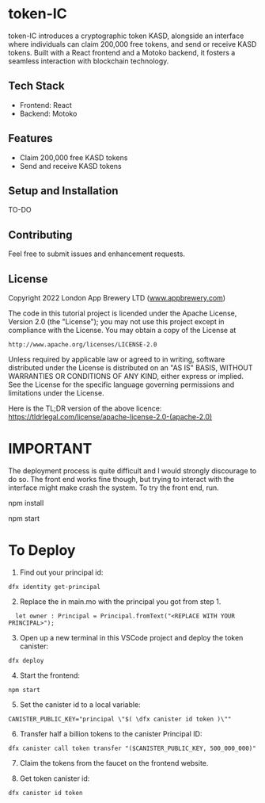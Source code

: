 # token-IC

token-IC introduces a cryptographic token KASD, alongside an interface where individuals can claim 200,000 free tokens, and send or receive KASD tokens. Built with a React frontend and a Motoko backend, it fosters a seamless interaction with blockchain technology.

## Tech Stack

- Frontend: React
- Backend: Motoko

## Features

- Claim 200,000 free KASD tokens
- Send and receive KASD tokens

## Setup and Installation

TO-DO

## Contributing

Feel free to submit issues and enhancement requests.

## License

Copyright 2022 London App Brewery LTD (www.appbrewery.com)

The code in this tutorial project is licended under the Apache License, Version 2.0 (the "License");
you may not use this project except in compliance with the License.
You may obtain a copy of the License at

    http://www.apache.org/licenses/LICENSE-2.0

Unless required by applicable law or agreed to in writing, software
distributed under the License is distributed on an "AS IS" BASIS,
WITHOUT WARRANTIES OR CONDITIONS OF ANY KIND, either express or implied.
See the License for the specific language governing permissions and
limitations under the License.

Here is the TL;DR version of the above licence:
https://tldrlegal.com/license/apache-license-2.0-(apache-2.0)

# IMPORTANT

The deployment process is quite difficult and I would strongly discourage to do so. The front end works fine though, but trying to interact with the interface might make crash the system.
To try the front end, run. 

npm install

npm start


# To Deploy

1. Find out your principal id:

```
dfx identity get-principal
```

2. Replace the <REPLACE WITH YOUR PRINCIPAL> in main.mo with the principal you got from step 1.

```
  let owner : Principal = Principal.fromText("<REPLACE WITH YOUR PRINCIPAL>");
```

3. Open up a new terminal in this VSCode project and deploy the token canister:

```
dfx deploy
```

4. Start the frontend:

```
npm start
```

5. Set the canister id to a local variable:

```
CANISTER_PUBLIC_KEY="principal \"$( \dfx canister id token )\""
```

6. Transfer half a billion tokens to the canister Principal ID:

```
dfx canister call token transfer "($CANISTER_PUBLIC_KEY, 500_000_000)"
```

7. Claim the tokens from the faucet on the frontend website.

8. Get token canister id:

```
dfx canister id token
```
